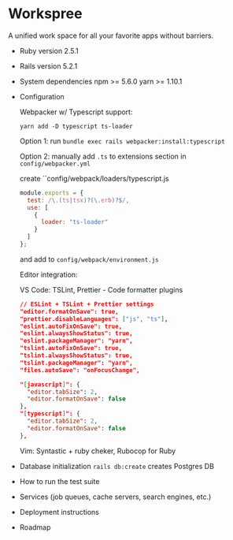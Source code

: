 # Workspree

A unified work space for all your favorite apps without barriers.

- Ruby version
  2.5.1

- Rails version
  5.2.1

- System dependencies
  npm >= 5.6.0
  yarn >= 1.10.1

- Configuration

  Webpacker w/ Typescript support:

  `yarn add -D typescript ts-loader`

  Option 1: run `bundle exec rails webpacker:install:typescript`

  Option 2: manually add `.ts` to extensions section in `config/webpacker.yml`

  create ``config/webpack/loaders/typescript.js

  ```js
  module.exports = {
    test: /\.(ts|tsx)?(\.erb)?$/,
    use: [
      {
        loader: "ts-loader"
      }
    ]
  };
  ```

  and add to `config/webpack/environment.js`

  Editor integration:

  VS Code: TSLint, Prettier - Code formatter plugins

  ```json
  // ESLint + TSLint + Prettier settings
  "editor.formatOnSave": true,
  "prettier.disableLanguages": ["js", "ts"],
  "eslint.autoFixOnSave": true,
  "eslint.alwaysShowStatus": true,
  "eslint.packageManager": "yarn",
  "tslint.autoFixOnSave": true,
  "tslint.alwaysShowStatus": true,
  "tslint.packageManager": "yarn",
  "files.autoSave": "onFocusChange",

  "[javascript]": {
    "editor.tabSize": 2,
    "editor.formatOnSave": false
  },
  "[typescript]": {
    "editor.tabSize": 2,
    "editor.formatOnSave": false
  },
  ```

  Vim: Syntastic + ruby cheker, Rubocop for Ruby

- Database initialization
  `rails db:create` creates Postgres DB

- How to run the test suite

- Services (job queues, cache servers, search engines, etc.)

- Deployment instructions

- Roadmap
